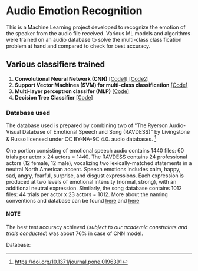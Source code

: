 # Audio Emotion Recognition
This is a Machine Learning project developed to recognize the emotion of the speaker from the audio file received. Various ML models and algorithms were trained on an audio database to solve the multi-class classification problem at hand and compared to check for best accuracy.

## Various classifiers trained
1) **Convolutional Neural Network (CNN)** [[Code1]](Audio_CNN.ipynb) [[Code2]](SpeechEmotionRecognition(Completed).ipynb)
2) **Support Vector Machines (SVM) for multi-class classification** [[Code]](SVM(Final).ipynb)
3) **Multi-layer perceptron classifer (MLP)** [[Code]](MLPClassifier(Final).ipynb)
4) **Decision Tree Classifier** [[Code]](Decision_Tree_Audio.ipynb)

### Database used
The database used is prepared by combining two of "The Ryerson Audio-Visual Database of Emotional Speech and Song (RAVDESS)" by Livingstone & Russo licensed under CC BY-NA-SC 4.0. audio databases. [^1]

One portion consisting of emotional speech audio contains 1440 files: 60 trials per actor x 24 actors = 1440. The RAVDESS contains 24 professional actors (12 female, 12 male), vocalizing two lexically-matched statements in a neutral North American accent. Speech emotions includes calm, happy, sad, angry, fearful, surprise, and disgust expressions. Each expression is produced at two levels of emotional intensity (normal, strong), with an additional neutral expression.
Similarly, the song database contains 1012 files: 44 trials per actor x 23 actors = 1012. 
More about the naming conventions and database can be found [here](https://www.kaggle.com/uwrfkaggler/ravdess-emotional-speech-audio) and [here](https://www.kaggle.com/uwrfkaggler/ravdess-emotional-song-audio)

#### NOTE 
The best test accuracy achieved (_subject to our academic constraints and trials conducted_) was about 76% in case of CNN model. 

Database:
[^1]:https://doi.org/10.1371/journal.pone.0196391
